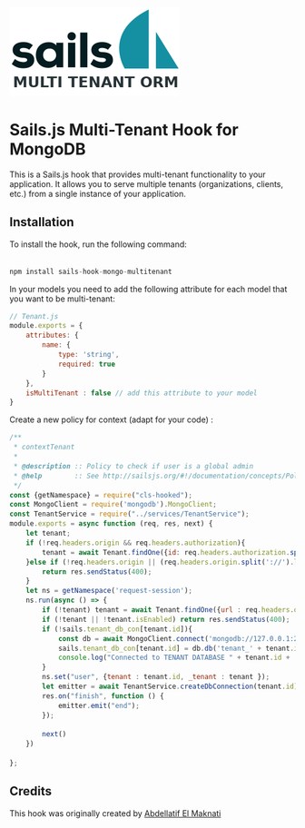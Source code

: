 ![Alt text](image.png)
# Sails.js Multi-Tenant Hook for MongoDB
This is a Sails.js hook that provides multi-tenant functionality to your application. It allows you to serve multiple tenants (organizations, clients, etc.) from a single instance of your application.

## Installation

To install the hook, run the following command:

```js

npm install sails-hook-mongo-multitenant

```

In your models you need to add the following attribute for each model that you want to be multi-tenant:

```js
// Tenant.js
module.exports = {
    attributes: {
        name: {
            type: 'string',
            required: true
        }
    },
    isMultiTenant : false // add this attribute to your model
}  

```

Create a new policy for context (adapt for your code) :

```js
/**
 * contextTenant
 *
 * @description :: Policy to check if user is a global admin
 * @help        :: See http://sailsjs.org/#!/documentation/concepts/Policies
 */
const {getNamespace} = require("cls-hooked");
const MongoClient = require('mongodb').MongoClient;
const TenantService = require("../services/TenantService");
module.exports = async function (req, res, next) {
    let tenant;
    if (!req.headers.origin && req.headers.authorization){
        tenant = await Tenant.findOne({id: req.headers.authorization.split(" ")[1].split('.')[0]}).orFail();
    }else if (!req.headers.origin || (req.headers.origin.split('://').length < 2)) {
        return res.sendStatus(400); 
    }
    let ns = getNamespace('request-session');
    ns.run(async () => {
        if (!tenant) tenant = await Tenant.findOne({url : req.headers.origin.split('://')[1]}).orFail();
        if (!tenant || !tenant.isEnabled) return res.sendStatus(400);
        if (!sails.tenant_db_con[tenant.id]){
            const db = await MongoClient.connect('mongodb://127.0.0.1:27017/')
            sails.tenant_db_con[tenant.id] = db.db('tenant_' + tenant.id);
            console.log("Connected to TENANT DATABASE " + tenant.id + ' ('+tenant.url+')')
        }
        ns.set("user", {tenant : tenant.id, _tenant : tenant });
        let emitter = await TenantService.createDbConnection(tenant.id);
        res.on("finish", function () {
            emitter.emit("end");
        });

        next()
    })

};
```

## Credits

This hook was originally created by [Abdellatif El Maknati](https://www.linkedin.com/in/abdellatif-el-maknati-46b51659/)
